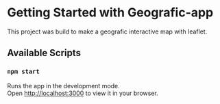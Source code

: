# Getting Started with Geografic-app

This project was build to make a geografic interactive map with leaflet.

## Available Scripts

### `npm start`

Runs the app in the development mode.\
Open [http://localhost:3000](http://localhost:3000) to view it in your browser.
